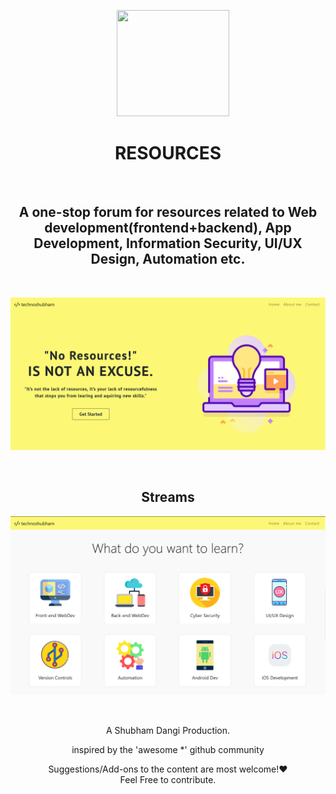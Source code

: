 
<p align="center"> 
&nbsp; &nbsp; <img src="https://image.flaticon.com/icons/svg/74/74960.svg" width="180" height="170">
</p>
<div align="center"> 
<h1>RESOURCES</h1>
</div>
  <br>
  <div align="center"> 
<h2>A one-stop forum for resources related to Web development(frontend+backend), App Development, Information Security, UI/UX Design, Automation etc.
</h2>
</div>
<br>
<p align="center"> 
<img src="UI/readme1.png">
</p>
  <br>
  <div align="center"> 
<h2>Streams</h2>
</div>
   <p align="center"> 
<img src="UI/readme2.png">
</p>
  
<br>
    <div align="center"> 
 <p>A Shubham Dangi Production.</p>
    <p>inspired by the 'awesome *' github community </p>
</div>
    
<div align="center"> 
  <p>Suggestions/Add-ons to the content are most welcome!&#10084;&#65039; <br>Feel Free to contribute.</p>
</div>
